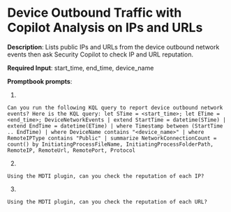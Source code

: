 # Device Outbound Traffic with Copilot Analysis on IPs and URLs

**Description**: Lists public IPs and URLs from the device outbound network events then ask Security Copilot to check IP and URL reputation.

**Required Input**: start_time, end_time, device_name

**Promptbook prompts**:

1. 
 ```
Can you run the following KQL query to report device outbound network events? Here is the KQL query: let STime = <start_time>; let ETime = <end_time>; DeviceNetworkEvents | extend StartTime = datetime(STime) | extend EndTime = datetime(ETime) | where Timestamp between (StartTime .. EndTime) | where DeviceName contains "<device_name>" | where RemoteIPType contains "Public" | summarize NetworkConnectionCount = count() by InitiatingProcessFileName, InitiatingProcessFolderPath, RemoteIP, RemoteUrl, RemotePort, Protocol
 ```
2.  
 ```
Using the MDTI plugin, can you check the reputation of each IP?
 ```
 3.  
 ```
Using the MDTI plugin, can you check the reputation of each URL?
 ```
